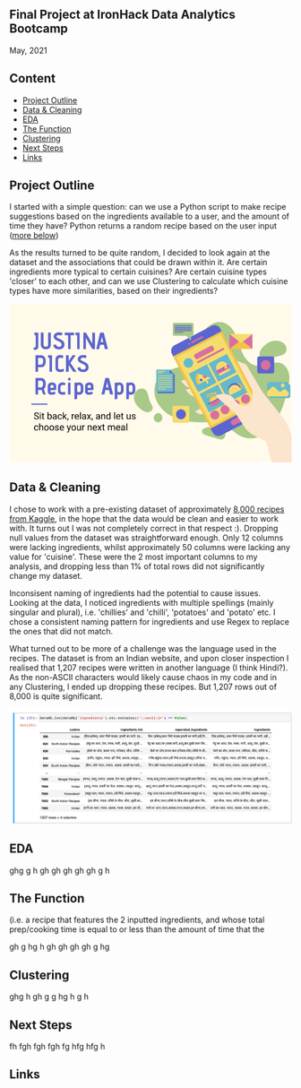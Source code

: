 
## Final Project at IronHack Data Analytics Bootcamp
May, 2021

## Content

- [Project Outline](#project-outline)
- [Data & Cleaning](#data--cleaning)
- [EDA](#EDA)
- [The Function](#the-function)
- [Clustering](#clustering)
- [Next Steps](#next-steps)
- [Links](#links)

## Project Outline

I started with a simple question: can we use a Python script to make recipe suggestions based on the ingredients available to a user, and the amount of time they have? Python returns a random recipe based on the user input ([more below](https://github.com/samcana/final-project/edit/main/README.md#the-function))

As the results turned to be quite random, I decided to look again at the dataset and the associations that could be drawn within it. Are certain ingredients more typical to certain cuisines? Are certain cuisine types 'closer' to each other, and can we use Clustering to calculate which cuisine types have more similarities, based on their ingredients?

![Recipe slide](https://github.com/samcana/final-project/blob/main/images/Recipe%20Picker%20-%20First%20Elevator%20Pitch.png?raw=true)

## Data & Cleaning

I chose to work with a pre-existing dataset of approximately [8,000 recipes from Kaggle](https://www.kaggle.com/sarthak71/food-recipes), in the hope that the data would be clean and easier to work with. It turns out I was not completely correct in that respect :). Dropping null values from the dataset was straightforward enough. Only 12 columns were lacking ingredients, whilst approximately 50 columns were lacking any value for 'cuisine'. These were the 2 most important columns to my analysis, and dropping less than 1% of total rows did not significantly change my dataset.

Inconsisent naming of ingredients had the potential to cause issues. Looking at the data, I noticed ingredients with multiple spellings (mainly singular and plural), i.e. 'chillies' and 'chilli', 'potatoes' and 'potato' etc. I chose a consistent naming pattern for ingredients and use Regex to replace the ones that did not match.

What turned out to be more of a challenge was the language used in the recipes. The dataset is from an Indian website, and upon closer inspection I realised that 1,207 recipes were written in another language (I think Hindi?). As the non-ASCII characters would likely cause chaos in my code and in any Clustering, I ended up dropping these recipes. But 1,207 rows out of 8,000 is quite significant.

![hindi](https://github.com/samcana/final-project/blob/main/images/hindi%20recipes.png?raw=true)

## EDA






ghg
g
h
gh
gh
gh
gh
gh
g
h


## The Function

(i.e. a recipe that features the 2 inputted ingredients, and whose total prep/cooking time is equal to or less than the amount of time that the 


gh
g
hg
h
gh
gh
gh
gh
g
hg



## Clustering
ghg
h
gh
g
g
hg
h
g
h

## Next Steps

fh
fgh
fgh
fgh
fg
hfg
hfg
h

## Links

